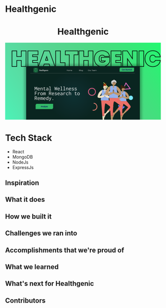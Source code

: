 # Healthgenic

<h1 align="center">Healthgenic</h1>

![](./assets/preview.png)


# Tech Stack

- React
- MongoDB
- NodeJs 
- ExpressJs
## Inspiration

## What it does

## How we built it

## Challenges we ran into

## Accomplishments that we're proud of

## What we learned

## What's next for Healthgenic

## Contributors